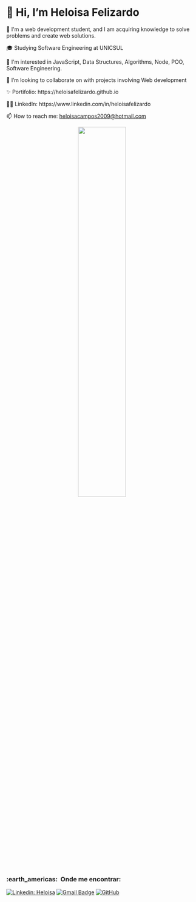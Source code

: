 <h1>👋 Hi, I’m Heloisa Felizardo </h1>

  <p> 👀 I'm a web development student, and I am acquiring knowledge to solve problems and create web solutions.</p>
  <p> 🎓 Studying Software Engineering at UNICSUL </p>
  <p> 🌱 I'm interested in JavaScript, Data Structures, Algorithms, Node, POO, Software Engineering.</p>
  <p> 💞️ I’m looking to collaborate on with projects involving Web development</p>
  <p> ✨ Portifolio: https://heloisafelizardo.github.io</p>
  <p> 👩🏽 LinkedIn: https://www.linkedin.com/in/heloisafelizardo</p>
  <p> 📫 How to reach me: <a href="mailto:heloisacampos2009@hotmail.com">heloisacampos2009@hotmail.com</a></p>


<div align="center">
<img width="50%" src="https://github-readme-stats.vercel.app/api/top-langs/?username=HeloisaFelizardo&layout=compact&hide_border=true&title_color=FFC800&text_color=00bfbf&bg_color=0d1117&count_private=true&langs_count=8" />
</div>

<h3> :earth_americas: &nbsp;Onde me encontrar: </h3> 

[![Linkedin: Heloisa](https://img.shields.io/badge/-heloisafelizardo-blue?style=flat-square&logo=Linkedin&logoColor=white&link=https://www.linkedin.com/in/heloisafelizardo-b4256b250/)](https://www.linkedin.com/in/heloisafelizardo-b4256b250/)
[![Gmail Badge](https://img.shields.io/badge/-heloisacampos2009@hotmail.com-006bed?style=flat-square&logo=Gmail&logoColor=white&link=mailto:SEU-EMAIL)](mailto:heloisacampos2009@hotmail.com)
[![GitHub]( https://img.shields.io/github/followers/HeloisaFelizardo?label=follow&style=social)](https://github.com/HeloisaFelizardo/)
